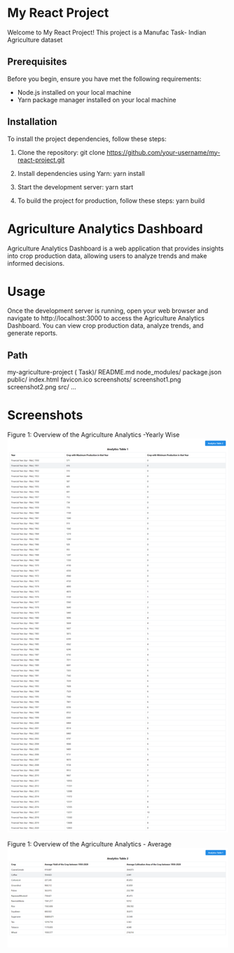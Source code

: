 
# My React Project

Welcome to My React Project! This project is a Manufac Task-  Indian Agriculture dataset

## Prerequisites

Before you begin, ensure you have met the following requirements:

- Node.js installed on your local machine
- Yarn package manager installed on your local machine

## Installation

To install the project dependencies, follow these steps:

1. Clone the repository:
   git clone https://github.com/your-username/my-react-project.git

2. Install dependencies using Yarn:
   yarn install

3. Start the development server:
   yarn start

4. To build the project for production, follow these steps:
   yarn build





# Agriculture Analytics Dashboard
Agriculture Analytics Dashboard is a web application that provides insights into crop production data, allowing users to analyze trends and make informed decisions.

# Usage
Once the development server is running, open your web browser and navigate to http://localhost:3000 to access the Agriculture Analytics Dashboard. You can view crop production data, analyze trends, and generate reports.

## Path
my-agriculture-project ( Task)/
  README.md
  node_modules/
  package.json
  public/
    index.html
    favicon.ico
    screenshots/
      screenshot1.png
      screenshot2.png
  src/
    ...


# Screenshots

Figure 1: Overview of the Agriculture Analytics -Yearly Wise 
[![Analytics 1 ](public/screenshot/screenshot1.png)](https://665006657b461fd02d395673--candid-sunburst-a8ea12.netlify.app/screenshot1.png)

Figure 1: Overview of the Agriculture Analytics  - Average
[![Analytics 2 ](public/screenshot/screenshot2.png)](https://665006657b461fd02d395673--candid-sunburst-a8ea12.netlify.app/screenshot2.png)

